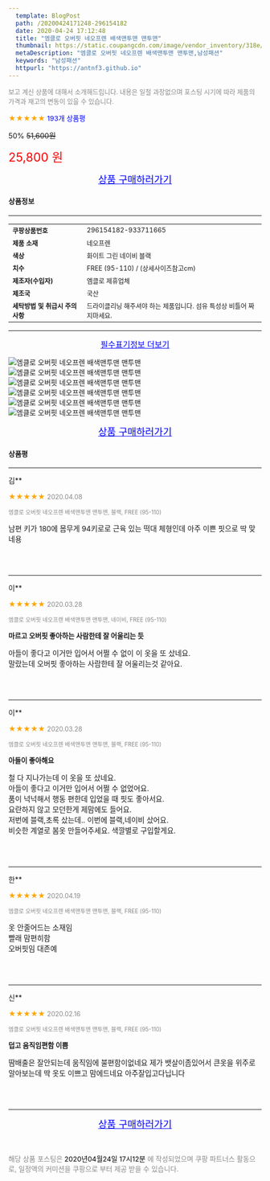 ```yaml
---
  template: BlogPost
  path: /20200424171248-296154182
  date: 2020-04-24 17:12:48
  title: "엠클로 오버핏 네오프렌 배색맨투맨 맨투맨"
  thumbnail: https://static.coupangcdn.com/image/vendor_inventory/318e/73e032cd64113e86263faff8c46bb62da212a5ee35c795213ab308ac97d8.jpg
  metaDescription: "엠클로 오버핏 네오프렌 배색맨투맨 맨투맨,남성패션"
  keywords: "남성패션"
  httpurl: "https://antnf3.github.io"
---
```

  
<span style="color: #888;font-size:0.8rem">보고 계신 상품에 대해서 소개해드립니다.
내용은 일절 과장없으며 포스팅 시기에 따라 제품의 가격과 재고의 변동이 있을 수 있습니다.</span>
  
<span style="color: orange;">★★★★★</span> <span style="color: blue;font-size: 0.85rem;">193개 상품평</span>

<span style="font-size: 0.9rem">50%</span> <span style="font-size: 0.9rem">~~51,600원~~</span>

<span style="color: red;font-size: 1.5rem;">25,800 원</span>



<p align="center"><a href="http://me2.do/x9QURd7x" style="font-size: 1.2rem; color: blue;">상품 구매하러가기</a></p>

#### 상품정보

---

|                  |                       |
| ---------------- | --------------------- |
| **<span style="font-size:0.8rem;">쿠팡상품번호</span>** | <span style="font-size:0.8rem;">296154182-933711665</span> |
| **<span style="font-size:0.8rem;">제품 소재</span>**    | <span style="font-size:0.8rem;">네오프렌</span>        |
| **<span style="font-size:0.8rem;">색상</span>**    | <span style="font-size:0.8rem;">화이트 그린 네이비 블랙</span>        |
| **<span style="font-size:0.8rem;">치수</span>**    | <span style="font-size:0.8rem;">FREE (95-110) / (상세사이즈참고cm)</span>        |
| **<span style="font-size:0.8rem;">제조자(수입자)</span>**    | <span style="font-size:0.8rem;">엠클로 제휴업체</span>        |
| **<span style="font-size:0.8rem;">제조국</span>**    | <span style="font-size:0.8rem;">국산</span>        |
| **<span style="font-size:0.8rem;">세탁방법 및 취급시 주의사항</span>**    | <span style="font-size:0.8rem;">드라이클리닝 해주셔야 하는 제품입니다. 섬유 특성상 비틀어 짜지마세요.</span>        |




---

<p align="center"><a href="http://me2.do/x9QURd7x" style="font-size: 1rem; color: blue;">필수표기정보 더보기</a></p>

![엠클로 오버핏 네오프렌 배색맨투맨 맨투맨](http://thumbnail8.coupangcdn.com/thumbnails/remote/q89/image/vendor_inventory/bd78/1212773604ee1389542e7b9639cdcd9c96d967fb66a25a204efc54477625.jpg)
![엠클로 오버핏 네오프렌 배색맨투맨 맨투맨](http://thumbnail9.coupangcdn.com/thumbnails/remote/q89/image/vendor_inventory/4176/bb22afb8fc77209913a7482c208aa1aabb71aa126ee012f1852a6e3d0bc3.jpg)
![엠클로 오버핏 네오프렌 배색맨투맨 맨투맨](http://thumbnail10.coupangcdn.com/thumbnails/remote/q89/image/vendor_inventory/1952/90a265a630c3183783b460c48b240e87842613ca47ac06e93861e8d7fda8.jpg)
![엠클로 오버핏 네오프렌 배색맨투맨 맨투맨](http://thumbnail7.coupangcdn.com/thumbnails/remote/q89/image/vendor_inventory/fbca/b9cbfc3b646ec16da41f3226d21996b5b5c74eb986376e3719118c2b7e93.jpg)
![엠클로 오버핏 네오프렌 배색맨투맨 맨투맨](http://thumbnail9.coupangcdn.com/thumbnails/remote/q89/image/vendor_inventory/be91/72ee93bf97a8b896e289a51d0d8bce0bb4a75a80eaab33aba3ffbfebe65a.jpg)
![엠클로 오버핏 네오프렌 배색맨투맨 맨투맨](http://thumbnail6.coupangcdn.com/thumbnails/remote/q89/image/vendor_inventory/177f/4fbd49894572c07e8ed51d8b22b87e05f2310a89d04bd773d8d063d3bb3c.jpg)

<p align="center"><a href="http://me2.do/x9QURd7x" style="font-size: 1.2rem; color: blue;">상품 구매하러가기</a></p>

#### 상품평
  
---
  
김**
    
<span style="color: orange;">★★★★★</span> <span style="font-size:0.8rem;color: #888;">2020.04.08</span>
    
<span style="color: #888;font-size:0.7rem">엠클로 오버핏 네오프렌 배색맨투맨 맨투맨, 블랙, FREE (95-110)</span>
    

    
<span style="font-size: 0.9rem;">남편 키가 180에 몸무게 94키로로 근육 있는 떡대 체형인데 아주 이쁜 핏으로 딱 맞네용</span>
    
<br>
<br>

---
  
이**
    
<span style="color: orange;">★★★★★</span> <span style="font-size:0.8rem;color: #888;">2020.03.28</span>
    
<span style="color: #888;font-size:0.7rem">엠클로 오버핏 네오프렌 배색맨투맨 맨투맨, 네이비, FREE (95-110)</span>
    
<span style="font-size:0.85rem">**마르고 오버핏 좋아하는 사람한테 잘 어울리는 듯**</span>
    
<span style="font-size: 0.9rem;">아들이 좋다고 이거만 입어서 어쩔 수 없이 이 옷을 또 샀네요.<br/>말랐는데 오버핏 좋아하는 사람한테 잘 어울리는것 같아요.</span>
    
<br>
<br>

---
  
이**
    
<span style="color: orange;">★★★★★</span> <span style="font-size:0.8rem;color: #888;">2020.03.28</span>
    
<span style="color: #888;font-size:0.7rem">엠클로 오버핏 네오프렌 배색맨투맨 맨투맨, 블랙, FREE (95-110)</span>
    
<span style="font-size:0.85rem">**아들이 좋아해요**</span>
    
<span style="font-size: 0.9rem;">철 다 지나가는데 이 옷을 또 샀네요.<br/>아들이 좋다고 이거만 입어서 어쩔 수 없었어요.<br/>품이 넉넉해서 행동 편한데 입었을 때 핏도 좋아서요.<br/>요란하지 않고 모던한게 제맘에도 들어요.<br/>저번에 블랙,초록 샀는데.. 이번에 블랙,네이비 샀어요.<br/>비슷한 계열로 봄옷 만들어주세요. 색깔별로 구입할게요.</span>
    
<br>
<br>

---
  
한**
    
<span style="color: orange;">★★★★★</span> <span style="font-size:0.8rem;color: #888;">2020.04.19</span>
    
<span style="color: #888;font-size:0.7rem">엠클로 오버핏 네오프렌 배색맨투맨 맨투맨, 블랙, FREE (95-110)</span>
    

    
<span style="font-size: 0.9rem;">옷 안줄어드는 소재임<br/>빨래 맘편히함<br/>오버핏임 대존예</span>
    
<br>
<br>

---
  
신**
    
<span style="color: orange;">★★★★★</span> <span style="font-size:0.8rem;color: #888;">2020.02.16</span>
    
<span style="color: #888;font-size:0.7rem">엠클로 오버핏 네오프렌 배색맨투맨 맨투맨, 블랙, FREE (95-110)</span>
    
<span style="font-size:0.85rem">**덥고 움직임편함 이쁨**</span>
    
<span style="font-size: 0.9rem;">땀배출은 잘안되는데 움직임에 불편함이없네요 제가 뱃살이좀있어서 큰옷을 위주로 알아보는데 딱 옷도 이쁘고 맘에드네요 아주잘입고다닙니다</span>
    
<br>
<br>


  
---
  
<p align="center"><a href="http://me2.do/x9QURd7x" style="font-size: 1.2rem; color: blue;">상품 구매하러가기</a></p>
  
<br>
  
<span style="font-size: 0.85rem; color: #888;">해당 상품 포스팅은 <span style="color: #000;"> 2020년04월24일 17시12분 </span> 에 작성되었으며 쿠팡 파트너스 활동으로, 일정액의 커미션을 쿠팡으로 부터 제공 받을 수 있습니다.</span>